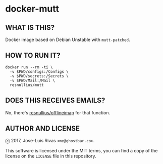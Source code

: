 # docker-mutt

## WHAT IS THIS?

Docker image based on Debian Unstable with `mutt-patched`.

## HOW TO RUN IT?

    docker run --rm -ti \
      -v $PWD/configs:/Configs \
      -v $PWD/secrets:/Secrets \
      -v $PWD/Mail:/Mail \
      resnullius/mutt

## DOES THIS RECEIVES EMAILS?

No, there's [resnullius/offlineimap](https://github.com/resnullius/docker-offlineimap) for that function.

## AUTHOR AND LICENSE
ⓒ 2017, Jose-Luis Rivas `<me@ghostbar.co>`.

This software is licensed under the MIT terms, you can find a copy of the
license on the `LICENSE` file in this repository.
